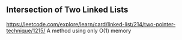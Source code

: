 ## Intersection of Two Linked Lists
https://leetcode.com/explore/learn/card/linked-list/214/two-pointer-technique/1215/
A method using only O(1) memory
